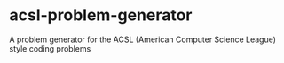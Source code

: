 # acsl-problem-generator
A problem generator for the ACSL (American Computer Science League) style coding problems
